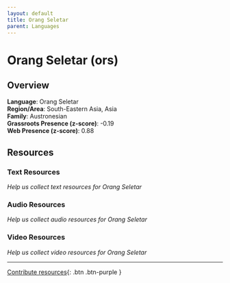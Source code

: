```yaml
---
layout: default
title: Orang Seletar
parent: Languages
---
```


# Orang Seletar (ors)

## Overview

**Language**: Orang Seletar  
**Region/Area**: South-Eastern Asia, Asia  
**Family**: Austronesian  
**Grassroots Presence (z-score)**: -0.19  
**Web Presence (z-score)**: 0.88  

## Resources

### Text Resources
*Help us collect text resources for Orang Seletar*

### Audio Resources
*Help us collect audio resources for Orang Seletar*

### Video Resources
*Help us collect video resources for Orang Seletar*

---

[Contribute resources](https://forms.office.com/e/1SfLJx3u1r){: .btn .btn-purple }
